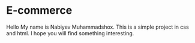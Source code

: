 # E-commerce

Hello My name is Nabiyev Muhammadshox. This is a simple project in css and html. I hope you will find something interesting.
